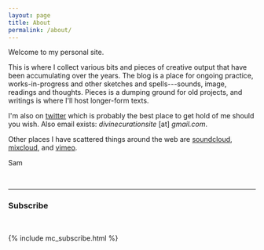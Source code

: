 ```yaml
---
layout: page
title: About
permalink: /about/
---
```


Welcome to my personal site.

This is where I collect various bits and pieces of creative output that have been accumulating over the years. The blog is a place for ongoing practice, works-in-progress and other sketches and spells---sounds, image, readings and thoughts. Pieces is a dumping ground for old projects, and writings is where I'll host longer-form texts.

I'm also on [twitter](https://twitter.com/divinecuration) which is probably the best place to get hold of me should you wish. Also email exists: _divinecurationsite_ [at] _gmail.com_.

Other places I have scattered things around the web are [soundcloud](https://soundcloud.com/samludford), [mixcloud](https://www.mixcloud.com/samludford/), and [vimeo](https://vimeo.com/samuelludford).

Sam

<br />
<hr />

### Subscribe
<br />

{% include mc_subscribe.html %}
